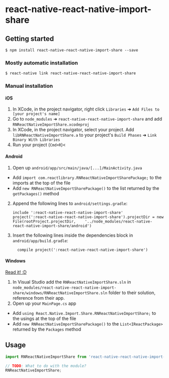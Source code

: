 
# react-native-react-native-import-share

## Getting started

`$ npm install react-native-react-native-import-share --save`

### Mostly automatic installation

`$ react-native link react-native-react-native-import-share`

### Manual installation


#### iOS

1. In XCode, in the project navigator, right click `Libraries` ➜ `Add Files to [your project's name]`
2. Go to `node_modules` ➜ `react-native-react-native-import-share` and add `RNReactNativeImportShare.xcodeproj`
3. In XCode, in the project navigator, select your project. Add `libRNReactNativeImportShare.a` to your project's `Build Phases` ➜ `Link Binary With Libraries`
4. Run your project (`Cmd+R`)<

#### Android

1. Open up `android/app/src/main/java/[...]/MainActivity.java`
  - Add `import com.reactlibrary.RNReactNativeImportSharePackage;` to the imports at the top of the file
  - Add `new RNReactNativeImportSharePackage()` to the list returned by the `getPackages()` method
2. Append the following lines to `android/settings.gradle`:
  	```
  	include ':react-native-react-native-import-share'
  	project(':react-native-react-native-import-share').projectDir = new File(rootProject.projectDir, 	'../node_modules/react-native-react-native-import-share/android')
  	```
3. Insert the following lines inside the dependencies block in `android/app/build.gradle`:
  	```
      compile project(':react-native-react-native-import-share')
  	```

#### Windows
[Read it! :D](https://github.com/ReactWindows/react-native)

1. In Visual Studio add the `RNReactNativeImportShare.sln` in `node_modules/react-native-react-native-import-share/windows/RNReactNativeImportShare.sln` folder to their solution, reference from their app.
2. Open up your `MainPage.cs` app
  - Add `using React.Native.Import.Share.RNReactNativeImportShare;` to the usings at the top of the file
  - Add `new RNReactNativeImportSharePackage()` to the `List<IReactPackage>` returned by the `Packages` method


## Usage
```javascript
import RNReactNativeImportShare from 'react-native-react-native-import-share';

// TODO: What to do with the module?
RNReactNativeImportShare;
```
  